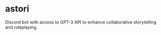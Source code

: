 # astori
Discord bot with access to GPT-3 API to enhance collaborative storytelling and roleplaying.
